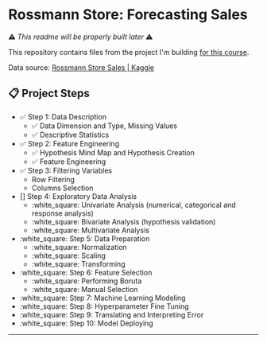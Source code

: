 # Rossmann Store: Forecasting Sales

⚠️ _This readme will be properly built later_ ⚠️

This repository contains files from the project I'm building <a href="https://www.hotmart.com/product/data-science-em-producao/Y24207977W">for this course</a>.

Data source: <a href="https://www.kaggle.com/c/rossmann-store-sales/data">Rossmann Store Sales | Kaggle</a>


## 📋   Project Steps

- ✅ Step 1: Data Description
  - ✅ Data Dimension and Type, Missing Values
  - ✅ Descriptive Statistics
- ✅ Step 2: Feature Engineering
  - ✅ Hypothesis Mind Map and Hypothesis Creation
  - ✅ Feature Engineering
- ✅ Step 3: Filtering Variables
    - Row Filtering
    - Columns Selection
- [] Step 4: Exploratory Data Analysis
  - :white_square: Univariate Analysis (numerical, categorical and response analysis)
  - :white_square: Bivariate Analysis (hypothesis validation)
  - :white_square: Multivariate Analysis
- :white_square: Step 5: Data Preparation
  - :white_square:  Normalization
  - :white_square: Scaling
  - :white_square: Transforming
- :white_square: Step 6: Feature Selection
  - :white_square: Performing Boruta
  - :white_square: Manual Selection
- :white_square: Step 7: Machine Learning Modeling
- :white_square: Step 8: Hyperparameter Fine Tuning
- :white_square: Step 9: Translating and Interpreting Error
- :white_square: Step 10: Model Deploying

---